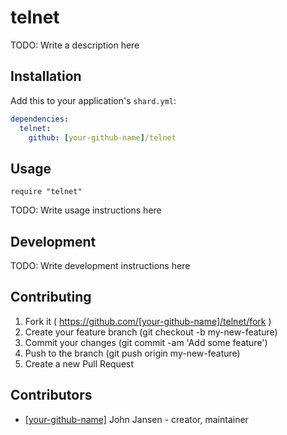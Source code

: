 # telnet

TODO: Write a description here

## Installation

Add this to your application's `shard.yml`:

```yaml
dependencies:
  telnet:
    github: [your-github-name]/telnet
```

## Usage

```crystal
require "telnet"
```

TODO: Write usage instructions here

## Development

TODO: Write development instructions here

## Contributing

1. Fork it ( https://github.com/[your-github-name]/telnet/fork )
2. Create your feature branch (git checkout -b my-new-feature)
3. Commit your changes (git commit -am 'Add some feature')
4. Push to the branch (git push origin my-new-feature)
5. Create a new Pull Request

## Contributors

- [[your-github-name]](https://github.com/[your-github-name]) John Jansen - creator, maintainer
